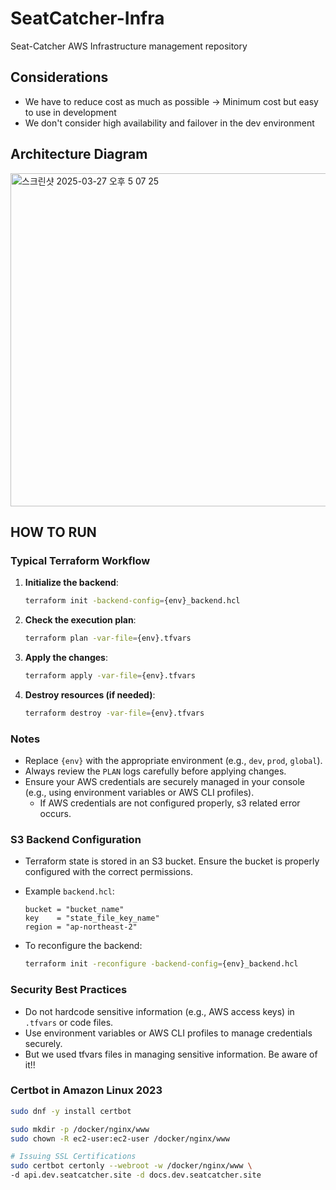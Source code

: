 # SeatCatcher-Infra
Seat-Catcher AWS Infrastructure management repository

## Considerations
- We have to reduce cost as much as possible -> Minimum cost but easy to use in development
- We don't consider high availability and failover in the dev environment

## Architecture Diagram
<img width="533" alt="스크린샷 2025-03-27 오후 5 07 25" src="https://github.com/user-attachments/assets/d64076ac-2429-40cc-80a9-ad279e0caa30" />

## HOW TO RUN

### Typical Terraform Workflow
1. **Initialize the backend**:
   ```bash
   terraform init -backend-config={env}_backend.hcl
   ```

2. **Check the execution plan**:
   ```bash
   terraform plan -var-file={env}.tfvars
   ```

3. **Apply the changes**:
   ```bash
   terraform apply -var-file={env}.tfvars
   ```

4. **Destroy resources (if needed)**:
   ```bash
   terraform destroy -var-file={env}.tfvars
   ```

### Notes
- Replace `{env}` with the appropriate environment (e.g., `dev`, `prod`, `global`).
- Always review the `PLAN` logs carefully before applying changes.
- Ensure your AWS credentials are securely managed in your console (e.g., using environment variables or AWS CLI profiles).
    - If AWS credentials are not configured properly, s3 related error occurs.

### S3 Backend Configuration
- Terraform state is stored in an S3 bucket. Ensure the bucket is properly configured with the correct permissions.
- Example `backend.hcl`:
  ```hcl
  bucket = "bucket_name"
  key    = "state_file_key_name"
  region = "ap-northeast-2"
  ```

- To reconfigure the backend:
  ```bash
  terraform init -reconfigure -backend-config={env}_backend.hcl
  ```

### Security Best Practices
- Do not hardcode sensitive information (e.g., AWS access keys) in `.tfvars` or code files.
- Use environment variables or AWS CLI profiles to manage credentials securely.
- But we used tfvars files in managing sensitive information. Be aware of it!!

### Certbot in Amazon Linux 2023
```bash
sudo dnf -y install certbot

sudo mkdir -p /docker/nginx/www
sudo chown -R ec2-user:ec2-user /docker/nginx/www

# Issuing SSL Certifications
sudo certbot certonly --webroot -w /docker/nginx/www \
-d api.dev.seatcatcher.site -d docs.dev.seatcatcher.site
```

